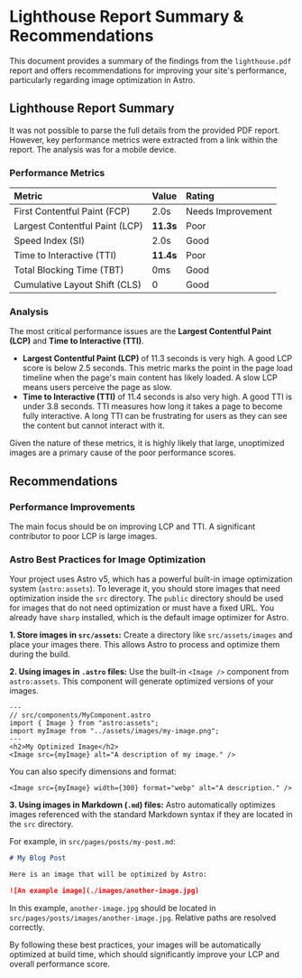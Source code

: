 
# Lighthouse Report Summary & Recommendations

This document provides a summary of the findings from the `lighthouse.pdf` report and offers recommendations for improving your site's performance, particularly regarding image optimization in Astro.

## Lighthouse Report Summary

It was not possible to parse the full details from the provided PDF report. However, key performance metrics were extracted from a link within the report. The analysis was for a mobile device.

### Performance Metrics

| Metric | Value | Rating |
| :--- | :--- | :--- |
| First Contentful Paint (FCP) | 2.0s | Needs Improvement |
| Largest Contentful Paint (LCP) | **11.3s** | Poor |
| Speed Index (SI) | 2.0s | Good |
| Time to Interactive (TTI) | **11.4s** | Poor |
| Total Blocking Time (TBT) | 0ms | Good |
| Cumulative Layout Shift (CLS) | 0 | Good |

### Analysis

The most critical performance issues are the **Largest Contentful Paint (LCP)** and **Time to Interactive (TTI)**.

*   **Largest Contentful Paint (LCP)** of 11.3 seconds is very high. A good LCP score is below 2.5 seconds. This metric marks the point in the page load timeline when the page's main content has likely loaded. A slow LCP means users perceive the page as slow.
*   **Time to Interactive (TTI)** of 11.4 seconds is also very high. A good TTI is under 3.8 seconds. TTI measures how long it takes a page to become fully interactive. A long TTI can be frustrating for users as they can see the content but cannot interact with it.

Given the nature of these metrics, it is highly likely that large, unoptimized images are a primary cause of the poor performance scores.

## Recommendations

### Performance Improvements

The main focus should be on improving LCP and TTI. A significant contributor to poor LCP is large images.

### Astro Best Practices for Image Optimization

Your project uses Astro v5, which has a powerful built-in image optimization system (`astro:assets`). To leverage it, you should store images that need optimization inside the `src` directory. The `public` directory should be used for images that do not need optimization or must have a fixed URL. You already have `sharp` installed, which is the default image optimizer for Astro.

**1. Store images in `src/assets`:**
Create a directory like `src/assets/images` and place your images there. This allows Astro to process and optimize them during the build.

**2. Using images in `.astro` files:**
Use the built-in `<Image />` component from `astro:assets`. This component will generate optimized versions of your images.

```astro
---
// src/components/MyComponent.astro
import { Image } from "astro:assets";
import myImage from "../assets/images/my-image.png";
---
<h2>My Optimized Image</h2>
<Image src={myImage} alt="A description of my image." />
```

You can also specify dimensions and format:
```astro
<Image src={myImage} width={300} format="webp" alt="A description." />
```

**3. Using images in Markdown (`.md`) files:**
Astro automatically optimizes images referenced with the standard Markdown syntax if they are located in the `src` directory.

For example, in `src/pages/posts/my-post.md`:
```markdown
# My Blog Post

Here is an image that will be optimized by Astro:

![An example image](./images/another-image.jpg)
```
In this example, `another-image.jpg` should be located in `src/pages/posts/images/another-image.jpg`. Relative paths are resolved correctly.

By following these best practices, your images will be automatically optimized at build time, which should significantly improve your LCP and overall performance score. 